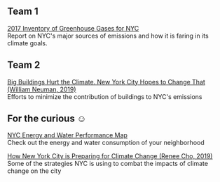 ## Team 1 
[2017 Inventory of Greenhouse Gases for NYC](https://www1.nyc.gov/assets/sustainability/downloads/pdf/GHG_Inventory_2017.pdf) </br>
Report on NYC's major sources of emissions and how it is faring in its climate goals. 

## Team 2
[Big Buildings Hurt the Climate. New York City Hopes to Change That (William Neuman, 2019)](https://www.nytimes.com/2019/04/17/nyregion/nyc-energy-laws.html) </br>
Efforts to minimize the contribution of buildings to NYC's emissions

## For the curious :relaxed:
[NYC Energy and Water Performance Map](https://energy.cusp.nyu.edu/#/) </br>
Check out the energy and water consumption of your neighborhood

[How New York City is Preparing for Climate Change (Renee Cho, 2019)](https://blogs.ei.columbia.edu/2019/04/26/new-york-city-preparing-climate-change/) </br>
Some of the strategies NYC is using to combat the impacts of climate change on the city
